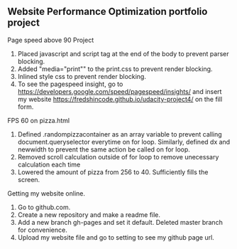## Website Performance Optimization portfolio project
Page speed above 90 Project 

1. Placed javascript and script tag at the end of the body to prevent parser blocking.
2. Added "media="print"" to the print.css to prevent render blocking. 
3. Inlined style css to prevent render blocking. 
4. To see the pagespeed insight, go to https://developers.google.com/speed/pagespeed/insights/ and insert my website https://fredshincode.github.io/udacity-project4/ on the fill form. 

FPS 60 on pizza.html 

1. Defined .randompizzacontainer as an array variable to prevent calling document.queryselector everytime on for loop. Similarly, defined dx and newwidth to prevent the same action be called on for loop. 
2. Removed scroll calculation outside of for loop to remove unecessary calculation each time
3. Lowered the amount of pizza from 256 to 40.  Sufficiently fills the screen. 

Getting my website online. 

1. Go to github.com. 
2. Create a new repository and make a readme file. 
3. Add a new branch gh-pages and set it default. Deleted master branch for convenience. 
4. Upload my website file and go to setting to see my github page url. 

